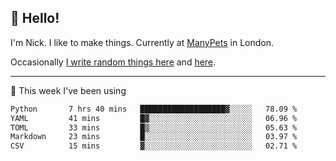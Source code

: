 ## 👋 Hello! 

I'm Nick. I like to make things. Currently at [ManyPets](https://manypets.com) in London.

Occasionally [I write random things here](https://nicksnell.com) and [here](https://twitter.com/nicksnell).

-------

🚀 This week I've been using

<!--START_SECTION:waka-->

```txt
Python       7 hrs 40 mins   ███████████████████▓░░░░░   78.09 %
YAML         41 mins         █▓░░░░░░░░░░░░░░░░░░░░░░░   06.96 %
TOML         33 mins         █▒░░░░░░░░░░░░░░░░░░░░░░░   05.63 %
Markdown     23 mins         █░░░░░░░░░░░░░░░░░░░░░░░░   03.97 %
CSV          15 mins         ▓░░░░░░░░░░░░░░░░░░░░░░░░   02.71 %
```

<!--END_SECTION:waka-->
